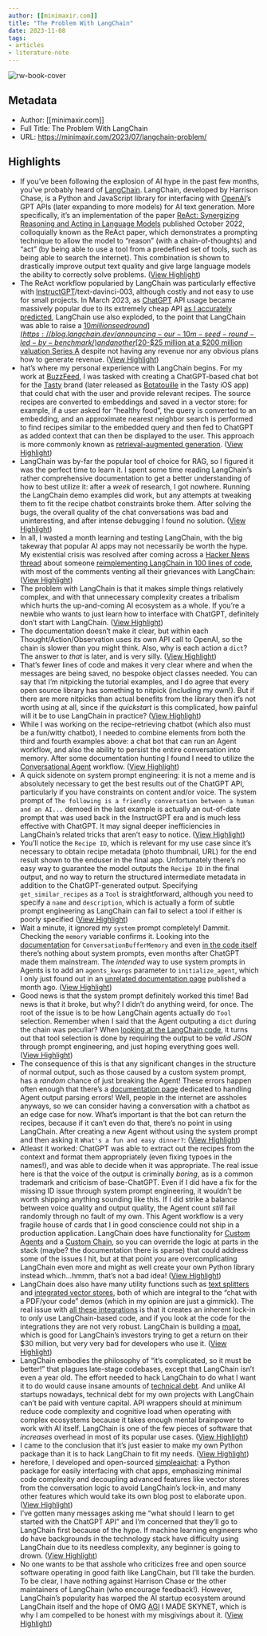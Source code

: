 ```yaml
---
author: [[minimaxir.com]]
title: "The Problem With LangChain"
date: 2023-11-08
tags: 
- articles
- literature-note
---
```

![rw-book-cover](https://minimaxir.com/media/icon_hu8e97f1fc1d6468da1325468be42ca7f8_10286_512x512_fill_gaussian_center_3.png)

## Metadata
- Author: [[minimaxir.com]]
- Full Title: The Problem With LangChain
- URL: https://minimaxir.com/2023/07/langchain-problem/

## Highlights
- If you’ve been following the explosion of AI hype in the past few months, you’ve probably heard of [LangChain](https://github.com/hwchase17/langchain). LangChain, developed by Harrison Chase, is a Python and JavaScript library for interfacing with [OpenAI](https://openai.com)’s GPT APIs (later expanding to more models) for AI text generation. More specifically, it’s an implementation of the paper [ReAct: Synergizing Reasoning and Acting in Language Models](https://arxiv.org/abs/2210.03629) published October 2022, colloquially known as the ReAct paper, which demonstrates a prompting technique to allow the model to “reason” (with a chain-of-thoughts) and “act” (by being able to use a tool from a predefined set of tools, such as being able to search the internet). This combination is shown to drastically improve output text quality and give large language models the ability to correctly solve problems. ([View Highlight](https://read.readwise.io/read/01heqjh1v4mtbdkdxv5zmzgnx1))
- The ReAct workflow popularied by LangChain was particularly effective with [InstructGPT](https://openai.com/research/instruction-following)/text-davinci-003, although costly and not easy to use for small projects. In March 2023, as [ChatGPT](https://openai.com/blog/chatgpt) API usage became massively popular due to its extremely cheap API [as I accurately predicted](https://minimaxir.com/2023/03/new-chatgpt-overlord/), LangChain use also exploded, to the point that LangChain was able to raise a [$10 million seed round](https://blog.langchain.dev/announcing-our-10m-seed-round-led-by-benchmark/) and another [$20-$25 million at a $200 million valuation Series A](https://www.businessinsider.com/sequoia-leads-funding-round-generative-artificial-intelligence-startup-langchain-2023-4) despite not having any revenue nor any obvious plans how to generate revenue. ([View Highlight](https://read.readwise.io/read/01heqjhjykpr6astj4e9hghs9p))
- hat’s where my personal experience with LangChain begins. For my work at [BuzzFeed](https://www.buzzfeed.com), I was tasked with creating a ChatGPT-based chat bot for the [Tasty](https://tasty.co) brand (later released as [Botatouille](https://www.buzzfeed.com/buzzfeedpress/buzzfeeds-tasty-introduces-botatouille-the-first-of-its) in the Tasty iOS app) that could chat with the user and provide relevant recipes. The source recipes are converted to embeddings and saved in a vector store: for example, if a user asked for “healthy food”, the query is converted to an embedding, and an approximate nearest neighbor search is performed to find recipes similar to the embedded query and then fed to ChatGPT as added context that can then be displayed to the user. This approach is more commonly known as [retrieval-augmented generation](https://arxiv.org/abs/2005.11401). ([View Highlight](https://read.readwise.io/read/01heqjhwd2t8f0gcmgtzpqdbeq))
- LangChain was by-far the popular tool of choice for RAG, so I figured it was the perfect time to learn it. I spent some time reading LangChain’s rather comprehensive documentation to get a better understanding of how to best utilize it: after a *week* of research, I got nowhere. Running the LangChain demo examples did work, but any attempts at tweaking them to fit the recipe chatbot constraints broke them. After solving the bugs, the overall quality of the chat conversations was bad and uninteresting, and after intense debugging I found no solution. ([View Highlight](https://read.readwise.io/read/01heqjjmj4kjp63mr4hrgm2h49))
- In all, I wasted a month learning and testing LangChain, with the big takeway that popular AI apps may not necessarily be worth the hype. My existential crisis was resolved after coming across a [Hacker News thread](https://news.ycombinator.com/item?id=35820931) about someone [reimplementing LangChain in 100 lines of code](https://blog.scottlogic.com/2023/05/04/langchain-mini.html), with most of the comments venting all their grievances with LangChain: ([View Highlight](https://read.readwise.io/read/01heqjjy1mwt3d37qx8cjcb8vp))
- The problem with LangChain is that it makes simple things relatively complex, and with that unnecessary complexity creates a tribalism which hurts the up-and-coming AI ecosystem as a whole. If you’re a newbie who wants to just learn how to interface with ChatGPT, definitely don’t start with LangChain. ([View Highlight](https://read.readwise.io/read/01heqjk4ypbmxy2ak3vtkytefm))
- The documentation doesn’t make it clear, but within each Thought/Action/Observation uses its own API call to OpenAI, so the chain is slower than you might think. Also, why is each action a `dict`? The answer to *that* is later, and is very silly. ([View Highlight](https://read.readwise.io/read/01heqjn0p136e08885dt97y6wz))
- That’s fewer lines of code and makes it very clear where and when the messages are being saved, no bespoke object classes needed.
  You can say that I’m nitpicking the tutorial examples, and I do agree that every open source library has something to nitpick (including my own!). But if there are more nitpicks than actual benefits from the library then it’s not worth using at all, since if the *quickstart* is this complicated, how painful will it be to use LangChain in practice? ([View Highlight](https://read.readwise.io/read/01heqjnrh8c87gvpcp8vfmw4bp))
- While I was working on the recipe-retrieving chatbot (which also must be a fun/witty chatbot), I needed to combine elements from both the third and fourth examples above: a chat bot that can run an Agent workflow, and also the ability to persist the entire conversation into memory. After some documentation hunting I found I need to utilize the [Conversational Agent](https://python.langchain.com/docs/modules/agents/agent_types/chat_conversation_agent) workflow. ([View Highlight](https://read.readwise.io/read/01heqjp7abt8g7hckd68he55gt))
- A quick sidenote on system prompt engineering: it is not a meme and is absolutely necessary to get the best results out of the ChatGPT API, particularly if you have constraints on content and/or voice. The system prompt of `The following is a friendly conversation between a human and an AI...` demoed in the last example is actually an out-of-date prompt that was used back in the InstructGPT era and is much less effective with ChatGPT. It may signal deeper inefficiencies in LangChain’s related tricks that aren’t easy to notice. ([View Highlight](https://read.readwise.io/read/01heqjpsnvt0n1efca4nystpqc))
- You’ll notice the `Recipe ID`, which is relevant for my use case since it’s necessary to obtain recipe metadata (photo thumbnail, URL) for the end result shown to the enduser in the final app. Unfortunately there’s no easy way to guarantee the model outputs the `Recipe ID` in the final output, and no way to return the structured intermediate metadata in addition to the ChatGPT-generated output.
  Specifying `get_similar_recipes` as a `Tool` is straightforward, although you need to specify a `name` and `description`, which is actually a form of subtle prompt engineering as LangChain can fail to select a tool if either is poorly specified ([View Highlight](https://read.readwise.io/read/01heqjqvcbxtss8j3rn7anryr1))
- Wait a minute, it ignored my `system` prompt completely! Dammit. Checking the `memory` variable confirms it. Looking into the [documentation](https://python.langchain.com/docs/modules/memory/how_to/buffer) for `ConversationBufferMemory` and even [in the code itself](https://github.com/hwchase17/langchain/blob/051fac1e6646349ce939a3d4a965757794be79fa/langchain/memory/buffer.py#L10) there’s nothing about system prompts, even months after ChatGPT made them mainstream.
  The *intended* way to use system prompts in Agents is to add an `agents_kwargs` parameter to `initialize_agent`, which I only just found out in an [unrelated documentation page](https://python.langchain.com/docs/modules/agents/how_to/use_toolkits_with_openai_functions) published a month ago. ([View Highlight](https://read.readwise.io/read/01heqjrgv6pdy1mq9ybvff7rny))
- Good news is that the system prompt definitely worked this time! Bad news is that it broke, but why? I didn’t do anything weird, for once.
  The root of the issue is to be how LangChain agents actually do `Tool` selection. Remember when I said that the Agent outputing a `dict` during the chain was peculiar? When [looking at the LangChain code](https://github.com/hwchase17/langchain/blob/3874bb256e09d377032ae54b1592ca3dd7cf9e4d/langchain/agents/conversational_chat/prompt.py), it turns out that tool selection is done by requiring the output to be *valid JSON* through prompt engineering, and just hoping everything goes well. ([View Highlight](https://read.readwise.io/read/01heqjrwcvghd68ezezjvs8mvj))
- The consequence of this is that any significant changes in the structure of normal output, such as those caused by a custom system prompt, has a *random* chance of just breaking the Agent! These errors happen often enough that there’s a [documentation page](https://python.langchain.com/docs/modules/agents/how_to/handle_parsing_errors) dedicated to handling Agent output parsing errors!
  Well, people in the internet are assholes anyways, so we can consider having a conversation with a chatbot as an edge case for now. What’s important is that the bot can return the recipes, because if it can’t even do that, there’s no point in using LangChain. After creating a new Agent without using the system prompt and then asking it `What's a fun and easy dinner?`: ([View Highlight](https://read.readwise.io/read/01heqjsc7dv6hdt3n4dq2pqgqe))
- Atleast it worked: ChatGPT was able to extract out the recipes from the context and format them appropriately (even fixing typoes in the names!), and was able to decide when it was appropriate.
  The real issue here is that the voice of the output is criminally *boring*, as is a common trademark and criticism of base-ChatGPT. Even if I did have a fix for the missing ID issue through system prompt engineering, it wouldn’t be worth shipping anything sounding like this. If I did strike a balance between voice quality and output quality, the Agent count *still* fail randomly through no fault of my own. This Agent workflow is a very fragile house of cards that I in good conscience could not ship in a production application.
  LangChain does have functionality for [Custom Agents](https://python.langchain.com/docs/modules/agents/how_to/custom_agent) and a [Custom Chain](https://python.langchain.com/docs/modules/chains/how_to/custom_chain), so you can override the logic at parts in the stack (maybe? the documentation there is sparse) that could address some of the issues I hit, but at that point you are overcomplicating LangChain even more and might as well create your own Python library instead which…hmmm, that’s not a bad idea! ([View Highlight](https://read.readwise.io/read/01heqjstnc2jtpe23nrxecqwdt))
- LangChain does also have many utility functions such as [text splitters](https://python.langchain.com/docs/modules/data_connection/document_transformers/text_splitters/character_text_splitter) and [integrated vector stores](https://python.langchain.com/docs/modules/data_connection/retrievers/how_to/vectorstore), both of which are integral to the “chat with a PDF/your code” demos (which in my opinion are just a gimmick). The real issue with [all these integrations](https://integrations.langchain.com) is that it creates an inherent lock-in to *only* use LangChain-based code, and if you look at the code for the integrations they are not very robust. LangChain is building a [moat](https://www.vaneck.com/nl/en/moat-investing/five-sources-of-moats-whitepaper.pdf), which is good for LangChain’s investors trying to get a return on their $30 million, but very very bad for developers who use it. ([View Highlight](https://read.readwise.io/read/01heqjt65h2pt74j965anrq1j7))
- LangChain embodies the philosophy of “it’s complicated, so it must be better!” that plagues late-stage codebases, except that LangChain isn’t even a year old. The effort needed to hack LangChain to do what I want it to do would cause insane amounts of [technical debt](https://en.wikipedia.org/wiki/Technical_debt). And unlike AI startups nowadays, technical debt for my own projects with LangChain can’t be paid with venture capital. API wrappers should at minimum reduce code complexity and cognitive load when operating with complex ecosystems because it takes enough mental brainpower to work with AI itself. LangChain is one of the few pieces of software that *increases* overhead in most of its popular use cases. ([View Highlight](https://read.readwise.io/read/01heqjtsngajt652x8fkvmepms))
- I came to the conclusion that it’s just easier to make my own Python package than it is to hack LangChain to fit my needs. ([View Highlight](https://read.readwise.io/read/01heqjv1wzstg8m87dy4p7h5ct))
- herefore, I developed and open-sourced [simpleaichat](https://github.com/minimaxir/simpleaichat): a Python package for easily interfacing with chat apps, emphasizing minimal code complexity and decoupling advanced features like vector stores from the conversation logic to avoid LangChain’s lock-in, and many other features which would take its own blog post to elaborate upon. ([View Highlight](https://read.readwise.io/read/01heqjvbk8g1pvcqx4yhk0jrmr))
- I’ve gotten many messages asking me “what should I learn to get started with the ChatGPT API” and I’m concerned that they’ll go to LangChain first because of the hype. If machine learning engineers who do have backgrounds in the technology stack have difficulty using LangChain due to its needless complexity, any beginner is going to drown. ([View Highlight](https://read.readwise.io/read/01heqjw6m9be5ms0e3gpfkkkqe))
- No one wants to be that asshole who criticizes free and open source software operating in good faith like LangChain, but I’ll take the burden. To be clear, I have nothing against Harrison Chase or the other maintainers of LangChain (who encourage feedback!). However, LangChain’s popularity has warped the AI startup ecosystem around LangChain itself and the hope of OMG [AGI](https://en.wikipedia.org/wiki/Artificial_general_intelligence) I MADE SKYNET, which is why I am compelled to be honest with my misgivings about it. ([View Highlight](https://read.readwise.io/read/01heqjwjhhqfxkn9ragtemak49))
